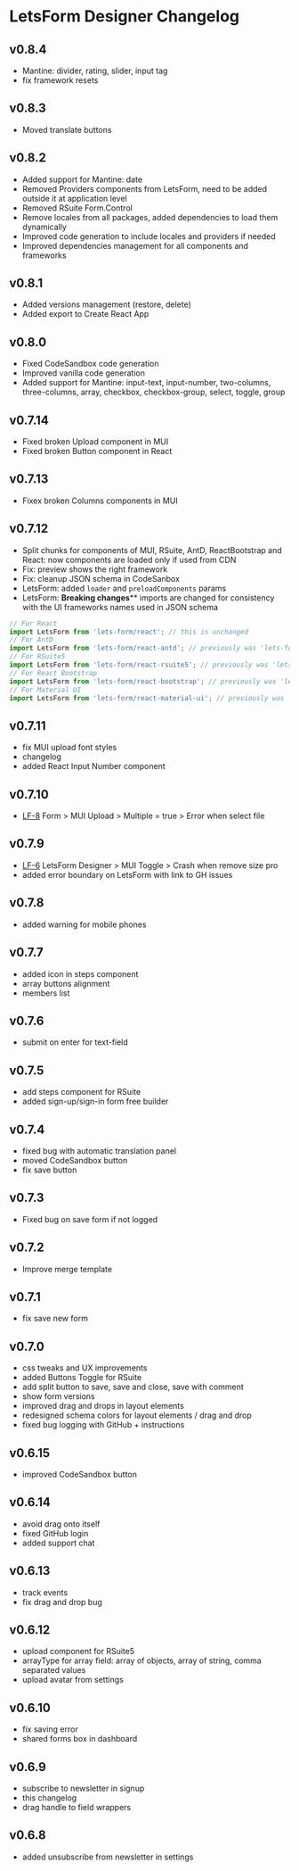 # LetsForm Designer Changelog

## v0.8.4
- Mantine: divider, rating, slider, input tag
- fix framework resets

## v0.8.3
- Moved translate buttons

## v0.8.2
- Added support for Mantine: date
- Removed Providers components from LetsForm, need to be added outside it at application level
- Removed RSuite Form.Control
- Remove locales from all packages, added dependencies to load them dynamically
- Improved code generation to include locales and providers if needed
- Improved dependencies management for all components and frameworks

## v0.8.1
- Added versions management (restore, delete)
- Added export to Create React App

## v0.8.0
- Fixed CodeSandbox code generation
- Improved vanilla code generation
- Added support for Mantine: input-text, input-number, two-columns, three-columns, array, checkbox, checkbox-group, select, toggle, group

## v0.7.14
- Fixed broken Upload component in MUI
- Fixed broken Button component in React

## v0.7.13
- Fixex broken Columns components in MUI

## v0.7.12
- Split chunks for components of MUI, RSuite, AntD, ReactBootstrap and React: now components are loaded only if used
from CDN
- Fix: preview shows the right framework
- Fix: cleanup JSON schema in CodeSanbox
- LetsForm: added `loader` and `preloadComponents` params
- LetsForm: **Breaking changes**** imports are changed for consistency with the UI frameworks names used in JSON schema

```js
// For React
import LetsForm from 'lets-form/react'; // this is unchanged
// For AntD
import LetsForm from 'lets-form/react-antd'; // previously was 'lets-form/antd'
// For RSuite5
import LetsForm from 'lets-form/react-rsuite5'; // previously was 'lets-form/rsuite5'
// For React Bootstrap
import LetsForm from 'lets-form/react-bootstrap'; // previously was 'lets-form/bootstrap'
// For Material UI
import LetsForm from 'lets-form/react-material-ui'; // previously was 'lets-form/material-ui'
```

## v0.7.11
- fix MUI upload font styles
- changelog
- added React Input Number component

## v0.7.10
- [LF-8](https://github.com/guidone/lets-form/issues/8) Form > MUI Upload > Multiple = true > Error when select file

## v0.7.9
- [LF-6](https://github.com/guidone/lets-form/issues/6) LetsForm Designer > MUI Toggle > Crash when remove size pro
- added error boundary on LetsForm with link to GH issues

## v0.7.8
- added warning for mobile phones

## v0.7.7
- added icon in steps component
- array buttons alignment
- members list

## v0.7.6
- submit on enter for text-field

## v0.7.5
- add steps component for RSuite
- added sign-up/sign-in form free builder

## v0.7.4
- fixed bug with automatic translation panel
- moved CodeSandbox button
- fix save button

## v0.7.3
- Fixed bug on save form if not logged

## v0.7.2
- Improve merge template

## v0.7.1
- fix save new form

## v0.7.0
- css tweaks and UX improvements
- added Buttons Toggle for RSuite
- add split button to save, save and close, save with comment
- show form versions
- improved drag and drops in layout elements
- redesigned schema colors for layout elements / drag and drop
- fixed bug logging with GitHub + instructions

## v0.6.15
- improved CodeSandbox button

## v0.6.14
- avoid drag onto itself
- fixed GitHub login
- added support chat

## v0.6.13
- track events
- fix drag and drop bug

## v0.6.12
- upload component for RSuite5
- arrayType for array field: array of objects, array of string, comma separated values
- upload avatar from settings

## v0.6.10
- fix saving error
- shared forms box in dashboard

## v0.6.9
- subscribe to newsletter in signup
- this changelog
- drag handle to field wrappers

## v0.6.8
- added unsubscribe from newsletter in settings